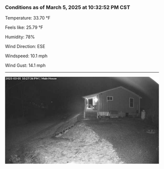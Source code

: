 ### Conditions as of March 5, 2025 at 10:32:52 PM CST 

Temperature: 33.70 &deg;F

Feels like: 25.79 &deg;F

Humidity: 78%

Wind Direction: ESE

Windspeed: 10.1 mph

Wind Gust: 14.1 mph

---

<img src="./images/latest.jpeg"/>


